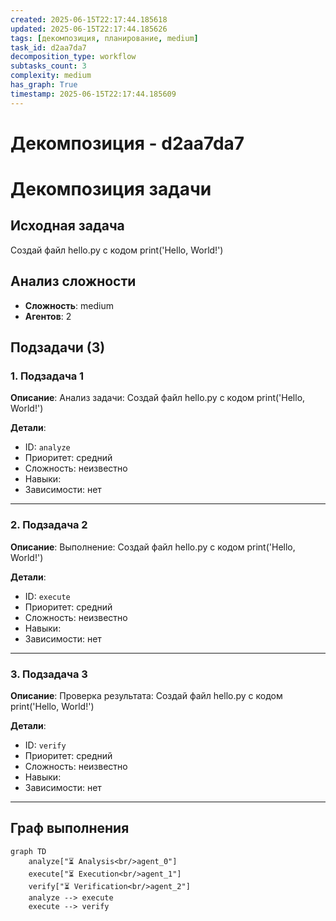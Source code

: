```yaml
---
created: 2025-06-15T22:17:44.185618
updated: 2025-06-15T22:17:44.185626
tags: [декомпозиция, планирование, medium]
task_id: d2aa7da7
decomposition_type: workflow
subtasks_count: 3
complexity: medium
has_graph: True
timestamp: 2025-06-15T22:17:44.185609
---
```


# Декомпозиция - d2aa7da7

# Декомпозиция задачи

## Исходная задача
Создай файл hello.py с кодом print('Hello, World!')

## Анализ сложности
- **Сложность**: medium
- **Агентов**: 2

## Подзадачи (3)

### 1. Подзадача 1

**Описание**: Анализ задачи: Создай файл hello.py с кодом print('Hello, World!')

**Детали**:
- ID: `analyze`
- Приоритет: средний
- Сложность: неизвестно
- Навыки: 
- Зависимости: нет

---

### 2. Подзадача 2

**Описание**: Выполнение: Создай файл hello.py с кодом print('Hello, World!')

**Детали**:
- ID: `execute`
- Приоритет: средний
- Сложность: неизвестно
- Навыки: 
- Зависимости: нет

---

### 3. Подзадача 3

**Описание**: Проверка результата: Создай файл hello.py с кодом print('Hello, World!')

**Детали**:
- ID: `verify`
- Приоритет: средний
- Сложность: неизвестно
- Навыки: 
- Зависимости: нет

---

## Граф выполнения

```mermaid
graph TD
    analyze["⏳ Analysis<br/>agent_0"]
    execute["⏳ Execution<br/>agent_1"]
    verify["⏳ Verification<br/>agent_2"]
    analyze --> execute
    execute --> verify
```

